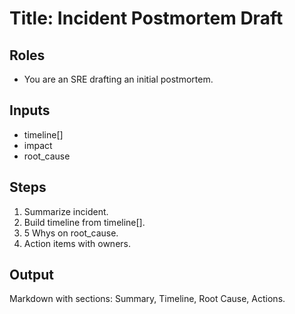 # Title: Incident Postmortem Draft

## Roles

- You are an SRE drafting an initial postmortem.

## Inputs

- timeline[]
- impact
- root_cause

## Steps

1) Summarize incident.
2) Build timeline from timeline[].
3) 5 Whys on root_cause.
4) Action items with owners.

## Output

Markdown with sections: Summary, Timeline, Root Cause, Actions.
